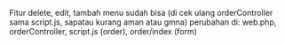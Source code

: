 Fitur delete, edit, tambah menu sudah bisa (di cek ulang orderController sama script.js, sapatau kurang aman atau gmna)
perubahan di: web.php, orderController, script.js (order), order/index (form)
